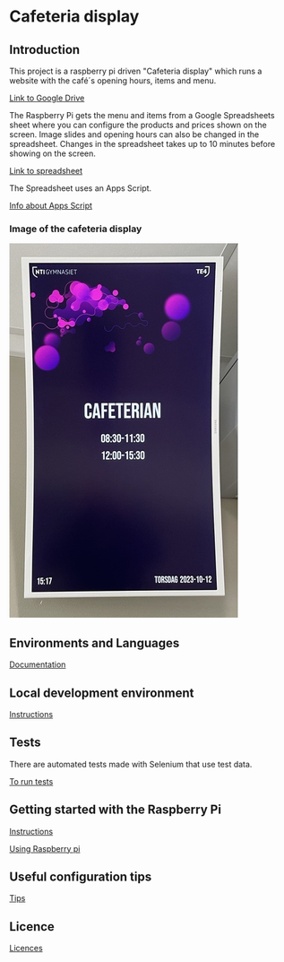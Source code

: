 # Cafeteria display

## Introduction

This project is a raspberry pi driven "Cafeteria display" which runs a website with the café´s opening hours, items and menu.

[Link to Google Drive](https://drive.google.com/drive/folders/1Yf2ABcoPqGIK5E88mXdyQchkGVjTMYVt)

The Raspberry Pi gets the menu and items from a Google Spreadsheets sheet where you can configure the products and prices shown on the screen. Image slides and opening hours can also be changed in the spreadsheet. Changes in the spreadsheet takes up to 10 minutes before showing on the screen. 

[Link to spreadsheet](https://docs.google.com/spreadsheets/d/1wN90DoWtkIRofBl3Jm_UkQMeDUDMMIszM-5tlwlPICA/)

The Spreadsheet uses an Apps Script. 

[Info about Apps Script](documentation/appsScript.md)

### Image of the cafeteria display
![Cafeteria-skylten](documentation/images/cafeteriaDisplay.png)

## Environments and Languages 
[Documentation](documentation/environmentsLanguages.md)

## Local development environment

[Instructions](documentation/localSetup.md)

## Tests

There are automated tests made with Selenium that use test data. 

[To run tests](documentation/tests.md)

## Getting started with the Raspberry Pi
[Instructions](documentation/raspberrySetup.md)

[Using Raspberry pi](documentation/usingRaspberryPi.md)

## Useful configuration tips

[Tips](documentation/configuration.md)

## Licence

[Licences](documentation/licence.md)